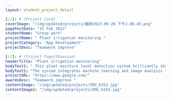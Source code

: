 ```yaml
---
layout: student_project_detail

[//]: # (Project Card)
coverImage: "/img/updated/projects/截屏2023-09-20 下午2.08.45.png"
pagePostDate: "15 Feb 2022"
studentName: "Group work"
projectName: " Plant irrigation monitoring "
projectCategory: "App Development"
projectDesc: "Teamwork improve"

[//]: # (Project Page/Showcase)
headerTitle: "Plant irrigation monitoring"
bodyText1: " This plant moisture level detection system brilliantly showcases the merger of technology with daily practicality. Its precise watering advice not only conserves resources but ensures optimal growth conditions for plants."
bodyText2: "The system integrates machine learning and image analysis to offer apt watering guidance for plants, addressing the prevalent issue of over-watering, thereby safeguarding green life.."
projectURL: "https://www.google.com/"
awardsDesc: "Teamwork improve "
contentImage: "/img/updated/projects/IMG_6253.jpg"
contentImage2: "/img/updated/projects/IMG_6254.jpg"
---
```

